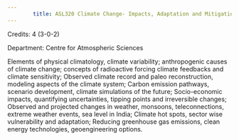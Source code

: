 ```yaml
---
        title: ASL320 Climate Change- Impacts, Adaptation and Mitigation
---
```

Credits: 4 (3-0-2)

Department: Centre for Atmospheric Sciences

Elements of physical climatology, climate variability; anthropogenic causes of climate change; concepts of radioactive forcing climate feedbacks and climate sensitivity; Observed climate record and paleo reconstruction, modeling aspects of the climate system; Carbon emission pathways, scenario development, climate simulations of the future; Socio-economic impacts, quantifying uncertainties, tipping points and irreversible changes; Observed and projected changes in weather, monsoons, teleconnections, extreme weather events, sea level in India; Climate hot spots, sector wise vulnerability and adaptation; Reducing greenhouse gas emissions, clean energy technologies, geoengineering options.